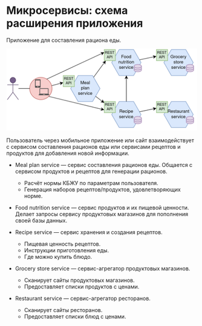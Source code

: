 # Микросервисы: схема расширения приложения 

Приложение для составления рациона еды. 

![Architecture Diagram](Microservices.png)

Пользователь через мобильное приложение или сайт взаимодействует с сервисом составления рационов еды или сервисами рецептов и продуктов для добавления новой информации.

- Meal plan service — сервис составления рационов еды. Общается с сервисом продуктов и рецептов для генерации рационов.
    - Расчёт нормы КБЖУ по параметрам пользователя.
    - Генерация наборов рецептов/продуктов, удовлетворяющих норме.

- Food nutrition service — сервис продуктов и их пищевой ценности. Делает запросы сервису продуктовых магазинов для пополнения своей базы данных.

- Recipe service — сервис хранения и создания рецептов. 
    - Пищевая ценность рецептов.
    - Инструкции приготовления еды.
    - Где можно купить блюдо.

- Grocery store service — сервис-агрегатор продуктовых магазинов. 
    - Сканирует сайты продуктовых магазинов.
    - Предоставляет списки продуктов с ценами.

- Restaurant service — сервис-агрегатор ресторанов.
    - Сканирует сайты ресторанов.
    - Предоставляет списки блюд с ценами.

